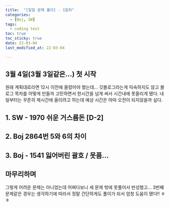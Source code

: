 ```yaml
---
title:  "[일일 문제 풀이] - 1일차"
categories:
  - [Boj, SW] 
tags:
  - coding test
toc: true
toc_sticky: true 
date: 22-03-04
last_modified_at: 22-03-04

---
```

## 3월 4일(3월 3일같은...) 첫 시작
원래 계획대로라면 12시 이전에 올렸어야 했는데... 깃블로그라는게 익숙하지도 않고 블로그 목차를 어떻게 만들까 고민하면서 한시간을 넘게 써서 시간내에 못올리게 됐다.
내일부터는 꾸준히 제시간에 올리려고 하는데 예상 시간은 아마 오전이 되지않을까 싶다.

## 1. SW - 1970 쉬운 거스름돈 [D-2]
<script src="https://gist.github.com/youngchurl/b444412bed6835ee9b781eced42ba95e.js"></script>

## 2. Boj 2864번 5와 6의 차이
<script src="https://gist.github.com/youngchurl/f8a63f34365005ac211e3c1aea6dd9c1.js"></script>

## 3. Boj - 1541 잃어버린 괄호 / 못품...
<script src="https://gist.github.com/youngchurl/29ea6808f0fcedc5a70df53b8e7dc24f.js"></script>

## 마무리하며
그렇게 어려운 문제는 아니었는데 어쩌다보니 세 문제 밖에 못풀어서 반성했고... 3번째 문제같은 경우는 생각하기에 따라서 정말 간단하게도 풀이가 되서
엄청 도움이 됐다!! ㅎㅎ 
